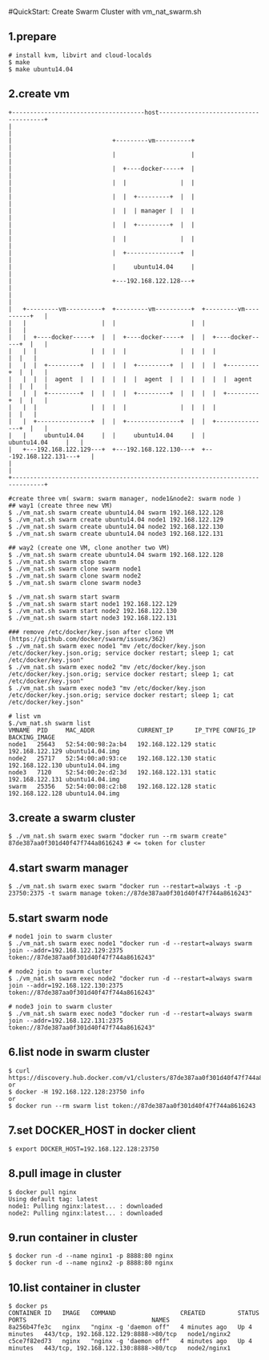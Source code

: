 #QuickStart: Create Swarm Cluster with vm_nat_swarm.sh


## 1.prepare

	# install kvm, libvirt and cloud-localds
	$ make
	$ make ubuntu14.04


## 2.create vm

	+-------------------------------------host--------------------------------------+
	|                                                                               |
	|                            +---------vm----------+                            |
	|                            |                     |                            |
	|                            |  +----docker-----+  |                            |
	|                            |  |               |  |                            |
	|                            |  |  +---------+  |  |                            |
	|                            |  |  | manager |  |  |                            |
	|                            |  |  +---------+  |  |                            |
	|                            |  |               |  |                            |
	|                            |  +---------------+  |                            |
	|                            |     ubuntu14.04     |                            |
	|                            +---192.168.122.128---+                            |
	|                                                                               |
	|   +---------vm----------+  +---------vm----------+  +---------vm----------+   |
	|   |                     |  |                     |  |                     |   |
	|   |  +----docker-----+  |  |  +----docker-----+  |  |  +----docker-----+  |   |
	|   |  |               |  |  |  |               |  |  |  |               |  |   |
	|   |  |  +---------+  |  |  |  |  +---------+  |  |  |  |  +---------+  |  |   |
	|   |  |  |  agent  |  |  |  |  |  |  agent  |  |  |  |  |  |  agent  |  |  |   |
	|   |  |  +---------+  |  |  |  |  +---------+  |  |  |  |  +---------+  |  |   |
	|   |  |               |  |  |  |               |  |  |  |               |  |   |
	|   |  +---------------+  |  |  +---------------+  |  |  +---------------+  |   |
	|   |     ubuntu14.04     |  |     ubuntu14.04     |  |     ubuntu14.04     |   |
	|   +---192.168.122.129---+  +---192.168.122.130---+  +---192.168.122.131---+   |
	|                                                                               |
	+-------------------------------------------------------------------------------+

	#create three vm( swarm: swarm manager, node1&node2: swarm node )
	## way1 (create three new VM)
	$ ./vm_nat.sh swarm create ubuntu14.04 swarm 192.168.122.128
	$ ./vm_nat.sh swarm create ubuntu14.04 node1 192.168.122.129
	$ ./vm_nat.sh swarm create ubuntu14.04 node2 192.168.122.130
	$ ./vm_nat.sh swarm create ubuntu14.04 node3 192.168.122.131

	## way2 (create one VM, clone another two VM)
	$ ./vm_nat.sh swarm create ubuntu14.04 swarm 192.168.122.128
	$ ./vm_nat.sh swarm stop swarm
	$ ./vm_nat.sh swarm clone swarm node1
	$ ./vm_nat.sh swarm clone swarm node2
	$ ./vm_nat.sh swarm clone swarm node3

	$ ./vm_nat.sh swarm start swarm
	$ ./vm_nat.sh swarm start node1 192.168.122.129
	$ ./vm_nat.sh swarm start node2 192.168.122.130
	$ ./vm_nat.sh swarm start node3 192.168.122.131

	### remove /etc/docker/key.json after clone VM (https://github.com/docker/swarm/issues/362)
	$ ./vm_nat.sh swarm exec node1 "mv /etc/docker/key.json /etc/docker/key.json.orig; service docker restart; sleep 1; cat /etc/docker/key.json"
	$ ./vm_nat.sh swarm exec node2 "mv /etc/docker/key.json /etc/docker/key.json.orig; service docker restart; sleep 1; cat /etc/docker/key.json"
	$ ./vm_nat.sh swarm exec node3 "mv /etc/docker/key.json /etc/docker/key.json.orig; service docker restart; sleep 1; cat /etc/docker/key.json"

	# list vm
	$./vm_nat.sh swarm list
	VMNAME	PID		MAC_ADDR			CURRENT_IP		IP_TYPE	CONFIG_IP		BACKING_IMAGE
	node1   25643	52:54:00:98:2a:b4	192.168.122.129	static	192.168.122.129	ubuntu14.04.img
	node2   25717	52:54:00:a0:93:ce	192.168.122.130	static	192.168.122.130	ubuntu14.04.img
	node3   7120	52:54:00:2e:d2:3d	192.168.122.131	static	192.168.122.131	ubuntu14.04.img
	swarm   25356	52:54:00:08:c2:b8	192.168.122.128	static	192.168.122.128	ubuntu14.04.img


## 3.create a swarm cluster

	$ ./vm_nat.sh swarm exec swarm "docker run --rm swarm create"
	87de387aa0f301d40f47f744a8616243 # <= token for cluster


## 4.start swarm manager

	$ ./vm_nat.sh swarm exec swarm "docker run --restart=always -t -p 23750:2375 -t swarm manage token://87de387aa0f301d40f47f744a8616243"


## 5.start swarm node

	# node1 join to swarm cluster
	$ ./vm_nat.sh swarm exec node1 "docker run -d --restart=always swarm join --addr=192.168.122.129:2375 token://87de387aa0f301d40f47f744a8616243"
	
	# node2 join to swarm cluster
	$ ./vm_nat.sh swarm exec node2 "docker run -d --restart=always swarm join --addr=192.168.122.130:2375 token://87de387aa0f301d40f47f744a8616243"

	# node3 join to swarm cluster
	$ ./vm_nat.sh swarm exec node3 "docker run -d --restart=always swarm join --addr=192.168.122.131:2375 token://87de387aa0f301d40f47f744a8616243"


## 6.list node in swarm cluster

	$ curl https://discovery.hub.docker.com/v1/clusters/87de387aa0f301d40f47f744a8616243
	or
	$ docker -H 192.168.122.128:23750 info
	or
	$ docker run --rm swarm list token://87de387aa0f301d40f47f744a8616243


## 7.set DOCKER_HOST in docker client

	$ export DOCKER_HOST=192.168.122.128:23750


## 8.pull image in cluster

	$ docker pull nginx
	Using default tag: latest
	node1: Pulling nginx:latest... : downloaded 
	node2: Pulling nginx:latest... : downloaded 


## 9.run container in cluster

	$ docker run -d --name nginx1 -p 8888:80 nginx
	$ docker run -d --name nginx2 -p 8888:80 nginx


## 10.list container in cluster

	$ docker ps
	CONTAINER ID   IMAGE   COMMAND                  CREATED         STATUS         PORTS                                   NAMES
	8a256b47fe3c   nginx   "nginx -g 'daemon off"   4 minutes ago   Up 4 minutes   443/tcp, 192.168.122.129:8888->80/tcp   node1/nginx2
	c5ce7f82ed73   nginx   "nginx -g 'daemon off"   4 minutes ago   Up 4 minutes   443/tcp, 192.168.122.130:8888->80/tcp   node2/nginx1
